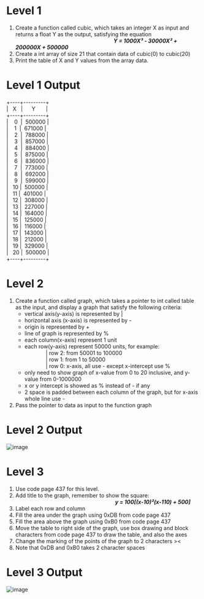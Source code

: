 # Level 1
1. Create a function called cubic, which takes an integer X as input and returns a float Y as
the output, satisfying the equation</br>
&nbsp;&nbsp;&nbsp;&nbsp;&nbsp;&nbsp;&nbsp;&nbsp;&nbsp;&nbsp;&nbsp;&nbsp;&nbsp;&nbsp;&nbsp;&nbsp;&nbsp;&nbsp;&nbsp;&nbsp;&nbsp;&nbsp;&nbsp;&nbsp;&nbsp;&nbsp;&nbsp;&nbsp;&nbsp;&nbsp;&nbsp;&nbsp;&nbsp;&nbsp;&nbsp;&nbsp;&nbsp;&nbsp;&nbsp;&nbsp;&nbsp;&nbsp;&nbsp;&nbsp;&nbsp;&nbsp;&nbsp;&nbsp;&nbsp;&nbsp;&nbsp;&nbsp;&nbsp;&nbsp;&nbsp;&nbsp;&nbsp;&nbsp;&nbsp;&nbsp;&nbsp;&nbsp;&nbsp;&nbsp;&nbsp;***Y = 1000X³ - 30000X² + 200000X + 500000***
2. Create a int array of size 21 that contain data of cubic(0) to cubic(20)
3. Print the table of X and Y values from the array data.</br>

# Level 1 Output
+----+---------+</br>
|&nbsp;&nbsp; X&nbsp;&nbsp;&nbsp;|&nbsp;&nbsp;&nbsp;&nbsp;&nbsp;   Y&nbsp; &nbsp;&nbsp;&nbsp;&nbsp;&nbsp;|</br>
+----+---------+</br>
|&nbsp;&nbsp;&nbsp;&nbsp;0&nbsp; | &nbsp;500000 |</br> 
|&nbsp;&nbsp;&nbsp;&nbsp;1&nbsp; | &nbsp;671000 |</br>
|&nbsp;&nbsp;&nbsp;&nbsp;2&nbsp; | &nbsp;788000 |</br>
|&nbsp;&nbsp;&nbsp;&nbsp;3&nbsp; | &nbsp;857000 |</br>
|&nbsp;&nbsp;&nbsp;&nbsp;4&nbsp; | &nbsp;884000 |</br>
|&nbsp;&nbsp;&nbsp;&nbsp;5&nbsp; | &nbsp;875000 |</br>
|&nbsp;&nbsp;&nbsp;&nbsp;6&nbsp; | &nbsp;836000 |</br>
|&nbsp;&nbsp;&nbsp;&nbsp;7&nbsp; | &nbsp;773000 |</br>
|&nbsp;&nbsp;&nbsp;&nbsp;8&nbsp; | &nbsp;692000 |</br>
|&nbsp;&nbsp;&nbsp;&nbsp;9&nbsp; | &nbsp;599000 |</br>
|&nbsp;&nbsp;&nbsp;10&nbsp;| &nbsp;500000 |</br>
|&nbsp;&nbsp;&nbsp;11&nbsp;| &nbsp;401000 |</br>
|&nbsp;&nbsp;&nbsp;12&nbsp;| &nbsp;308000 |</br>
|&nbsp;&nbsp;&nbsp;13&nbsp;| &nbsp;227000 |</br>
|&nbsp;&nbsp;&nbsp;14&nbsp;| &nbsp;164000 |</br>
|&nbsp;&nbsp;&nbsp;15&nbsp;| &nbsp;125000 |</br>
|&nbsp;&nbsp;&nbsp;16&nbsp;| &nbsp;116000 |</br>
|&nbsp;&nbsp;&nbsp;17&nbsp;| &nbsp;143000 |</br>
|&nbsp;&nbsp;&nbsp;18&nbsp;| &nbsp;212000 |</br>
|&nbsp;&nbsp;&nbsp;19&nbsp;| &nbsp;329000 |</br>
|&nbsp;&nbsp;&nbsp;20&nbsp;| &nbsp;500000 |</br>
+----+---------+</br>

# Level 2
1. Create a function called graph, which takes a pointer to int called table as the input, and
display a graph that satisfy the following criteria:
   - vertical axis(y-axis) is represented by |
   - horizontal axis (x-axis) is represented by -
   - origin is represented by +
   - line of graph is represented by %
   - each column(x-axis) represent 1 unit
   - each row(y-axis) represent 50000 units, for example:</br>
&nbsp;&nbsp;&nbsp;&nbsp;&nbsp;&nbsp;&nbsp;&nbsp;&nbsp;&nbsp;&nbsp;&nbsp;&nbsp;       | row 2: from 50001 to 100000</br>
&nbsp;&nbsp;&nbsp;&nbsp;&nbsp;&nbsp;&nbsp;&nbsp;&nbsp;&nbsp;&nbsp;&nbsp;&nbsp;        | row 1: from 1 to 50000</br>
&nbsp;&nbsp;&nbsp;&nbsp;&nbsp;&nbsp;&nbsp;&nbsp;&nbsp;&nbsp;&nbsp;&nbsp;&nbsp;       | row 0: x-axis, all use - except x-intercept use %</br>
   - only need to show graph of x-value from 0 to 20 inclusive, and y-value from
     0-1000000
   - x or y intercept is showed as % instead of - if any
   - 2 space is padded between each column of the graph, but for x-axis whole line use -
2. Pass the pointer to data as input to the function graph
# Level 2 Output
![image](https://user-images.githubusercontent.com/80484903/135869123-304c4356-6319-436d-81da-f60ce2012662.png)
# Level 3
  
1. Use code page 437 for this level.
2. Add title to the graph, remember to show the square:</br>
&nbsp;&nbsp;&nbsp;&nbsp;&nbsp;&nbsp;&nbsp;&nbsp;&nbsp;&nbsp;&nbsp;&nbsp;&nbsp;&nbsp;&nbsp;&nbsp;&nbsp;&nbsp;&nbsp;&nbsp;&nbsp;&nbsp;&nbsp;&nbsp;&nbsp;&nbsp;&nbsp;&nbsp;&nbsp;&nbsp;&nbsp;&nbsp;&nbsp;&nbsp;&nbsp;&nbsp;&nbsp;&nbsp;&nbsp;&nbsp;&nbsp;&nbsp;&nbsp;&nbsp;&nbsp;&nbsp;&nbsp;&nbsp;&nbsp;&nbsp;&nbsp;&nbsp;&nbsp;&nbsp;&nbsp;&nbsp;&nbsp;&nbsp;&nbsp;&nbsp;&nbsp;&nbsp;&nbsp;&nbsp;&nbsp; ***y = 100[(x-10)²(x-110) + 500]***
3. Label each row and column
4. Fill the area under the graph using 0xDB from code page 437
5. Fill the area above the graph using 0xB0 from code page 437
6. Move the table to right side of the graph, use box drawing and block characters from code
page 437 to draw the table, and also the axes
7. Change the marking of the points of the graph to 2 characters ><
8. Note that 0xDB and 0xB0 takes 2 character spaces

# Level 3 Output
![image](https://user-images.githubusercontent.com/80484903/135869437-1b8fa8c8-b5b9-4a80-973f-0f332fde375e.png)

